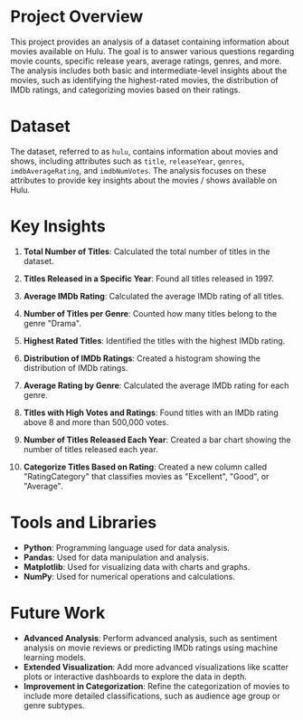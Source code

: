 # Project Overview
This project provides an analysis of a dataset containing information about movies available on Hulu. The goal is to answer various questions regarding movie counts, specific release years, average ratings, genres, and more. The analysis includes both basic and intermediate-level insights about the movies, such as identifying the highest-rated movies, the distribution of IMDb ratings, and categorizing movies based on their ratings.

# Dataset
The dataset, referred to as `hulu`, contains information about movies and shows, including attributes such as `title`, `releaseYear`, `genres`, `imdbAverageRating`, and `imdbNumVotes`. The analysis focuses on these attributes to provide key insights about the movies / shows available on Hulu.

# Key Insights
1. **Total Number of Titles**: Calculated the total number of titles in the dataset.

2. **Titles Released in a Specific Year**: Found all titles released in 1997.

3. **Average IMDb Rating**: Calculated the average IMDb rating of all titles.

4. **Number of Titles per Genre**: Counted how many titles belong to the genre "Drama".

5. **Highest Rated Titles**: Identified the titles with the highest IMDb rating.

6. **Distribution of IMDb Ratings**: Created a histogram showing the distribution of IMDb ratings.

7. **Average Rating by Genre**: Calculated the average IMDb rating for each genre.

8. **Titles with High Votes and Ratings**: Found titles with an IMDb rating above 8 and more than 500,000 votes.

9. **Number of Titles Released Each Year**: Created a bar chart showing the number of titles released each year.

10. **Categorize Titles Based on Rating**: Created a new column called "RatingCategory" that classifies movies as "Excellent", "Good", or "Average".
   

# Tools and Libraries
- **Python**: Programming language used for data analysis.
- **Pandas**: Used for data manipulation and analysis.
- **Matplotlib**: Used for visualizing data with charts and graphs.
- **NumPy**: Used for numerical operations and calculations.

# Future Work
- **Advanced Analysis**: Perform advanced analysis, such as sentiment analysis on movie reviews or predicting IMDb ratings using machine learning models.
- **Extended Visualization**: Add more advanced visualizations like scatter plots or interactive dashboards to explore the data in depth.
- **Improvement in Categorization**: Refine the categorization of movies to include more detailed classifications, such as audience age group or genre subtypes.


